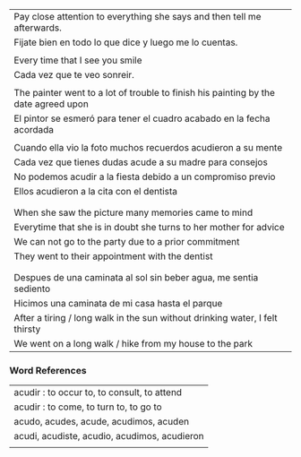 
| |
|-|
|Pay close attention to everything she says and then tell me afterwards.|     
|Fijate bien en todo lo que dice y luego me lo cuentas.|
| |
|Every time that I see you smile |
|Cada vez que te veo sonreir.|
| |
| The painter went to a lot of trouble to finish his painting by the date agreed upon |
| El pintor se esmeró para tener el cuadro acabado en la fecha acordada |
| |
| Cuando ella vio la foto muchos recuerdos acudieron a su mente |
| Cada vez que tienes dudas acude a su madre para consejos |
| No podemos acudir a la fiesta debido a un compromiso previo |
| Ellos acudieron a la cita con el dentista |
| |
| | 
| When she saw the picture many memories came to mind |
| Everytime that she is in doubt she turns to her mother for advice |
| We can not go to the party due to a prior commitment |
| They went to their appointment with the dentist |
| |
| |
| Despues de una caminata al sol sin beber agua, me sentia sediento |
| Hicimos una caminata de mi casa hasta el parque |
| After a tiring / long walk in the sun without drinking water, I felt thirsty |
| We went on a long walk / hike from my house to the park |

### Word References

| |
|-|
| acudir : to occur to, to consult, to attend |
| acudir : to come, to turn to, to go to |
| acudo, acudes, acude, acudimos, acuden |
| acudi, acudiste, acudio, acudimos, acudieron |
| |
